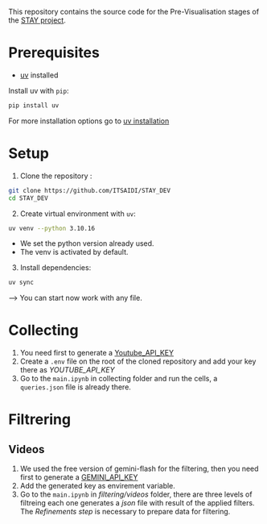 This repository contains the source code for the Pre-Visualisation stages of the [STAY project](https://github.com/ITSAIDI/STAYApp).

# Prerequisites

* [uv](https://docs.astral.sh/uv/getting-started/) installed

Install uv with `pip`:

```bash
pip install uv
```
For more  installation options go to  [uv installation](https://docs.astral.sh/uv/getting-started/installation/)

# Setup

1. Clone the repository :

```bash
git clone https://github.com/ITSAIDI/STAY_DEV
cd STAY_DEV
```

2. Create virtual environment with `uv`:

```bash
uv venv --python 3.10.16
```
- We set the python version already used.
- The venv is activated by default.
  
3. Install dependencies:

```bash
uv sync
```
--> You can start now work with any file.

# Collecting

1. You need first to generate a [Youtube_API_KEY](https://developers.google.com/youtube/v3/getting-started)
2. Create a `.env` file on the root of the cloned repository and add your key there as *YOUTUBE_API_KEY* 
3. Go to the `main.ipynb` in collecting folder and run the cells, a `queries.json` file is already there.

# Filtrering
## Videos 
1. We used the free version of gemini-flash for the filtering, then you need first to generate a [GEMINI_API_KEY](https://ai.google.dev/gemini-api/docs/api-key)
2. Add the generated key as envirement variable.
3. Go to the `main.ipynb` in *filtering/videos* folder, there are three levels of filtreing  each one generates a *json* file with result of the applied filters. The *Refinements step* is necessary to prepare data for filtering.


